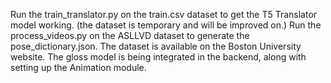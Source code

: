 Run the train_translator.py on the train.csv dataset to get the T5 Translator model working. (the dataset is temporary and will be improved on.)
Run the process_videos.py on the ASLLVD dataset to generate the pose_dictionary.json.  The dataset is available on the Boston University website.
The gloss model is being integrated in the backend, along with setting up the Animation module.
